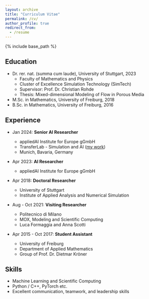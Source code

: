 ```yaml
---
layout: archive
title: "Curriculum Vitae"
permalink: /cv/
author_profile: true
redirect_from:
  - /resume
---
```


{% include base_path %}

Education
---
* Dr. rer. nat. (summa cum laude), University of Stuttgart, 2023
  * Faculty of Mathematics and Physics
  * Cluster of Excellence Simulation Technology (SimTech)
  * Supervisor: Prof. Dr. Christian Rohde
  * Thesis: Mixed-dimensional Modeling of Flow in Porous Media
* M.Sc. in Mathematics, University of Freiburg, 2018
* B.Sc. in Mathematics, University of Freiburg, 2016

Experience
---
* Jan 2024: **Senior AI Researcher**
  * appliedAI Institute for Europe gGmbH
  * TransferLab - Simulation and AI ([my work](https://transferlab.ai/authors/samuel-burbulla/))
  * Munich, Bavaria, Germany

* Apr 2023: **AI Researcher**
  * appliedAI Institute for Europe gGmbH

* Apr 2018: **Doctoral Researcher**
  * University of Stuttgart
  * Institute of Applied Analysis and Numerical Simulation

* Aug - Oct 2021: **Visiting Researcher**
  * Politecnico di Milano
  * MOX, Modeling and Scientific Computing
  * Luca Formaggia and Anna Scotti

* Apr 2015 - Oct 2017: **Student Assistant**
  * University of Freiburg
  * Department of Applied Mathematics
  * Group of Prof. Dr. Dietmar Kröner
  
Skills
---
* Machine Learning and Scientific Computing
* Python / C++, PyTorch etc.
* Excellent communication, teamwork, and leadership skills
